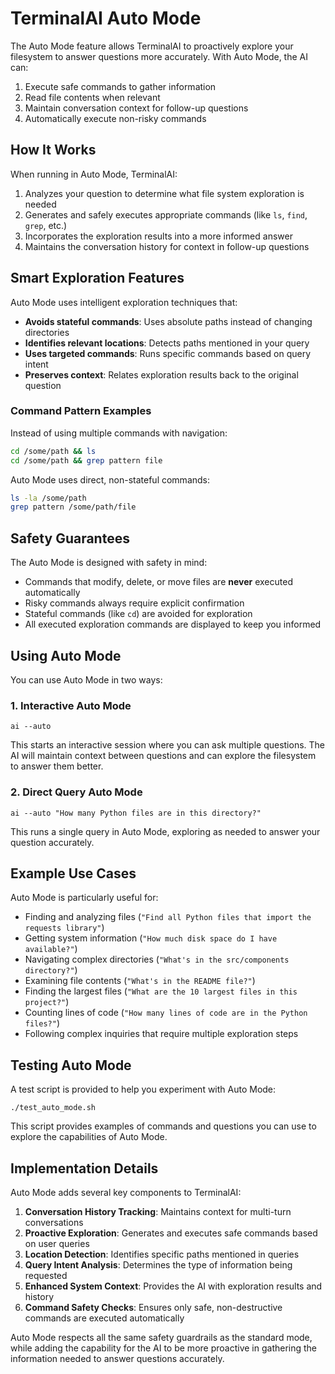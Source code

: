 # TerminalAI Auto Mode

The Auto Mode feature allows TerminalAI to proactively explore your filesystem to answer questions more accurately. With Auto Mode, the AI can:

1. Execute safe commands to gather information
2. Read file contents when relevant
3. Maintain conversation context for follow-up questions
4. Automatically execute non-risky commands

## How It Works

When running in Auto Mode, TerminalAI:

1. Analyzes your question to determine what file system exploration is needed
2. Generates and safely executes appropriate commands (like `ls`, `find`, `grep`, etc.)
3. Incorporates the exploration results into a more informed answer
4. Maintains the conversation history for context in follow-up questions

## Smart Exploration Features

Auto Mode uses intelligent exploration techniques that:

- **Avoids stateful commands**: Uses absolute paths instead of changing directories
- **Identifies relevant locations**: Detects paths mentioned in your query
- **Uses targeted commands**: Runs specific commands based on query intent
- **Preserves context**: Relates exploration results back to the original question

### Command Pattern Examples

Instead of using multiple commands with navigation:
```bash
cd /some/path && ls
cd /some/path && grep pattern file
```

Auto Mode uses direct, non-stateful commands:
```bash
ls -la /some/path
grep pattern /some/path/file
```

## Safety Guarantees

The Auto Mode is designed with safety in mind:

- Commands that modify, delete, or move files are **never** executed automatically
- Risky commands always require explicit confirmation
- Stateful commands (like `cd`) are avoided for exploration
- All executed exploration commands are displayed to keep you informed

## Using Auto Mode

You can use Auto Mode in two ways:

### 1. Interactive Auto Mode

```
ai --auto
```

This starts an interactive session where you can ask multiple questions. The AI will maintain context between questions and can explore the filesystem to answer them better.

### 2. Direct Query Auto Mode

```
ai --auto "How many Python files are in this directory?"
```

This runs a single query in Auto Mode, exploring as needed to answer your question accurately.

## Example Use Cases

Auto Mode is particularly useful for:

- Finding and analyzing files (`"Find all Python files that import the requests library"`)
- Getting system information (`"How much disk space do I have available?"`)
- Navigating complex directories (`"What's in the src/components directory?"`)
- Examining file contents (`"What's in the README file?"`)
- Finding the largest files (`"What are the 10 largest files in this project?"`)
- Counting lines of code (`"How many lines of code are in the Python files?"`)
- Following complex inquiries that require multiple exploration steps

## Testing Auto Mode

A test script is provided to help you experiment with Auto Mode:

```
./test_auto_mode.sh
```

This script provides examples of commands and questions you can use to explore the capabilities of Auto Mode.

## Implementation Details

Auto Mode adds several key components to TerminalAI:

1. **Conversation History Tracking**: Maintains context for multi-turn conversations
2. **Proactive Exploration**: Generates and executes safe commands based on user queries
3. **Location Detection**: Identifies specific paths mentioned in queries
4. **Query Intent Analysis**: Determines the type of information being requested
5. **Enhanced System Context**: Provides the AI with exploration results and history
6. **Command Safety Checks**: Ensures only safe, non-destructive commands are executed automatically

Auto Mode respects all the same safety guardrails as the standard mode, while adding the capability for the AI to be more proactive in gathering the information needed to answer questions accurately.